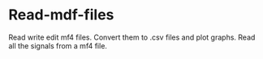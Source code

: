 # Read-mdf-files
Read write edit mf4 files. Convert them to .csv files and plot graphs.
Read all the signals from a mf4 file.
